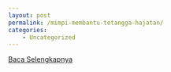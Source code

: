 ```yaml
---
layout: post
permalink: /mimpi-membantu-tetangga-hajatan/
categories:
    - Uncategorized
---
```


[Baca Selengkapnya](/07)